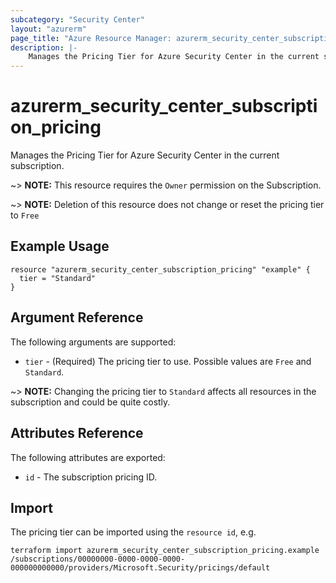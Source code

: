 ```yaml
---
subcategory: "Security Center"
layout: "azurerm"
page_title: "Azure Resource Manager: azurerm_security_center_subscription_pricing"
description: |-
    Manages the Pricing Tier for Azure Security Center in the current subscription.
---
```


# azurerm_security_center_subscription_pricing

Manages the Pricing Tier for Azure Security Center in the current subscription.

~> **NOTE:** This resource requires the `Owner` permission on the Subscription.

~> **NOTE:** Deletion of this resource does not change or reset the pricing tier to `Free`

## Example Usage

```hcl
resource "azurerm_security_center_subscription_pricing" "example" {
  tier = "Standard"
}
```

## Argument Reference

The following arguments are supported:

* `tier` - (Required) The pricing tier to use. Possible values are `Free` and `Standard`.

~> **NOTE:** Changing the pricing tier to `Standard` affects all resources in the subscription and could be quite costly.

## Attributes Reference

The following attributes are exported:

* `id` - The subscription pricing ID.


## Import

The pricing tier can be imported using the `resource id`, e.g.

```shell
terraform import azurerm_security_center_subscription_pricing.example /subscriptions/00000000-0000-0000-0000-000000000000/providers/Microsoft.Security/pricings/default
```
